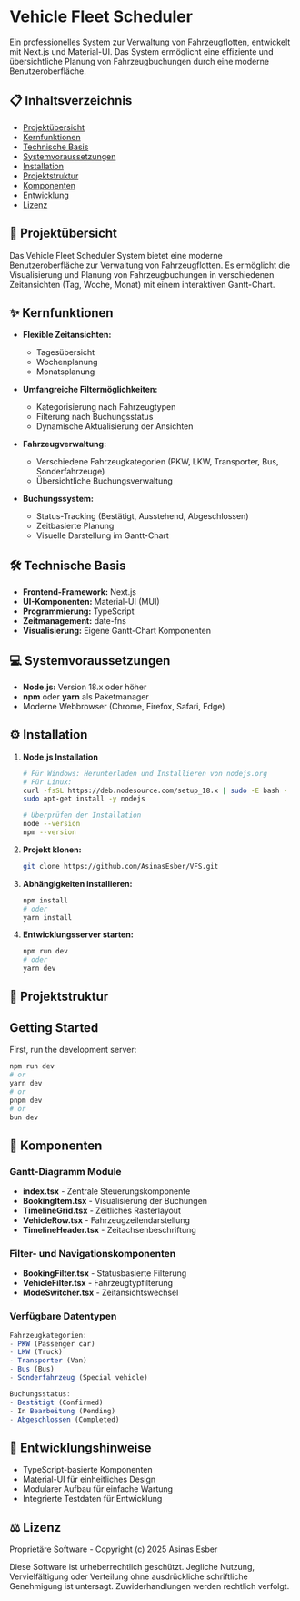 # Vehicle Fleet Scheduler

Ein professionelles System zur Verwaltung von Fahrzeugflotten, entwickelt mit Next.js und Material-UI. Das System ermöglicht eine effiziente und übersichtliche Planung von Fahrzeugbuchungen durch eine moderne Benutzeroberfläche.

## 📋 Inhaltsverzeichnis
- [Projektübersicht](#projektübersicht)
- [Kernfunktionen](#kernfunktionen)
- [Technische Basis](#technische-basis)
- [Systemvoraussetzungen](#systemvoraussetzungen)
- [Installation](#installation)
- [Projektstruktur](#projektstruktur)
- [Komponenten](#komponenten)
- [Entwicklung](#entwicklung)
- [Lizenz](#lizenz)

## 🚀 Projektübersicht

Das Vehicle Fleet Scheduler System bietet eine moderne Benutzeroberfläche zur Verwaltung von Fahrzeugflotten. Es ermöglicht die Visualisierung und Planung von Fahrzeugbuchungen in verschiedenen Zeitansichten (Tag, Woche, Monat) mit einem interaktiven Gantt-Chart.

## ✨ Kernfunktionen

- **Flexible Zeitansichten:**
  - Tagesübersicht
  - Wochenplanung
  - Monatsplanung

- **Umfangreiche Filtermöglichkeiten:**
  - Kategorisierung nach Fahrzeugtypen
  - Filterung nach Buchungsstatus
  - Dynamische Aktualisierung der Ansichten

- **Fahrzeugverwaltung:**
  - Verschiedene Fahrzeugkategorien (PKW, LKW, Transporter, Bus, Sonderfahrzeuge)
  - Übersichtliche Buchungsverwaltung

- **Buchungssystem:**
  - Status-Tracking (Bestätigt, Ausstehend, Abgeschlossen)
  - Zeitbasierte Planung
  - Visuelle Darstellung im Gantt-Chart

## 🛠 Technische Basis

- **Frontend-Framework:** Next.js
- **UI-Komponenten:** Material-UI (MUI)
- **Programmierung:** TypeScript
- **Zeitmanagement:** date-fns
- **Visualisierung:** Eigene Gantt-Chart Komponenten

## 💻 Systemvoraussetzungen

- **Node.js:** Version 18.x oder höher
- **npm** oder **yarn** als Paketmanager
- Moderne Webbrowser (Chrome, Firefox, Safari, Edge)

## ⚙️ Installation

1. **Node.js Installation**
   ```bash
   # Für Windows: Herunterladen und Installieren von nodejs.org
   # Für Linux:
   curl -fsSL https://deb.nodesource.com/setup_18.x | sudo -E bash -
   sudo apt-get install -y nodejs
   
   # Überprüfen der Installation
   node --version
   npm --version
   ```

2. **Projekt klonen:**
   ```bash
   git clone https://github.com/AsinasEsber/VFS.git
   ```

3. **Abhängigkeiten installieren:**
   ```bash
   npm install
   # oder
   yarn install
   ```

4. **Entwicklungsserver starten:**
   ```bash
   npm run dev
   # oder
   yarn dev
   ```

## 📁 Projektstruktur

## Getting Started

First, run the development server:

```bash
npm run dev
# or
yarn dev
# or
pnpm dev
# or
bun dev
```

## 🔧 Komponenten

### Gantt-Diagramm Module
- **index.tsx** - Zentrale Steuerungskomponente
- **BookingItem.tsx** - Visualisierung der Buchungen
- **TimelineGrid.tsx** - Zeitliches Rasterlayout
- **VehicleRow.tsx** - Fahrzeugzeilendarstellung
- **TimelineHeader.tsx** - Zeitachsenbeschriftung

### Filter- und Navigationskomponenten
- **BookingFilter.tsx** - Statusbasierte Filterung
- **VehicleFilter.tsx** - Fahrzeugtypfilterung
- **ModeSwitcher.tsx** - Zeitansichtswechsel

### Verfügbare Datentypen
```typescript
Fahrzeugkategorien:
- PKW (Passenger car)
- LKW (Truck)
- Transporter (Van)
- Bus (Bus)
- Sonderfahrzeug (Special vehicle)

Buchungsstatus:
- Bestätigt (Confirmed)
- In Bearbeitung (Pending)
- Abgeschlossen (Completed)
```

## 📝 Entwicklungshinweise

- TypeScript-basierte Komponenten
- Material-UI für einheitliches Design
- Modularer Aufbau für einfache Wartung
- Integrierte Testdaten für Entwicklung

## ⚖️ Lizenz

Proprietäre Software - Copyright (c) 2025 Asinas Esber

Diese Software ist urheberrechtlich geschützt. Jegliche Nutzung, Vervielfältigung oder Verteilung ohne ausdrückliche schriftliche Genehmigung ist untersagt. Zuwiderhandlungen werden rechtlich verfolgt.

